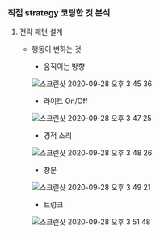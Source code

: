 ### 직접 strategy 코딩한 것 분석

1. 전략 패턴 설계

   - 행동이 변하는 것

     - 움직이는 방향

     ![스크린샷 2020-09-28 오후 3 45 36](https://user-images.githubusercontent.com/42603919/94399066-ac7a7100-01a1-11eb-9525-13be7faed824.png)

     - 라이트 On/Off

     ![스크린샷 2020-09-28 오후 3 47 25](https://user-images.githubusercontent.com/42603919/94399218-ef3c4900-01a1-11eb-8e8c-a017c7c1f7f1.png)

     - 경적 소리

     ![스크린샷 2020-09-28 오후 3 48 26](https://user-images.githubusercontent.com/42603919/94399294-10049e80-01a2-11eb-8a90-d007586f93c8.png)

     - 창문

     ![스크린샷 2020-09-28 오후 3 49 21](https://user-images.githubusercontent.com/42603919/94399366-30345d80-01a2-11eb-821f-330fb629c6fb.png)

     - 트렁크

     ![스크린샷 2020-09-28 오후 3 51 48](https://user-images.githubusercontent.com/42603919/94399548-886b5f80-01a2-11eb-89b0-03525e4b7e4b.png)




